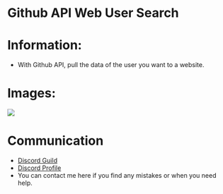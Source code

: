 # Github API Web User Search

# Information:
* With Github API, pull the data of the user you want to a website.

# Images:
<img src="https://eresbos.life-is-pa.in/5xoDN8ZPU.png">

# Communication
* [Discord Guild](https://discord.gg/ZS2TKFFadZ)
* [Discord Profile](https://discord.com/users/907246062459318323)
* You can contact me here if you find any mistakes or when you need help.
